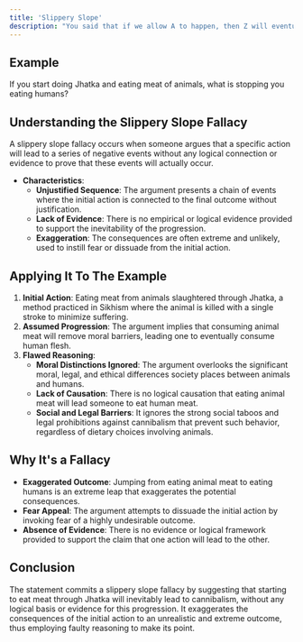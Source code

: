 ```yaml
---
title: 'Slippery Slope'
description: "You said that if we allow A to happen, then Z will eventually happen too, therefore A should not happen"
---
```


## Example

If you start doing Jhatka and eating meat of animals, what is stopping you eating humans?


## Understanding the Slippery Slope Fallacy

A slippery slope fallacy occurs when someone argues that a specific action will lead to a series of negative events without any logical connection or evidence to prove that these events will actually occur.

* **Characteristics**:
  * **Unjustified Sequence**: The argument presents a chain of events where the initial action is connected to the final outcome without justification.
  * **Lack of Evidence**: There is no empirical or logical evidence provided to support the inevitability of the progression.
  * **Exaggeration**: The consequences are often extreme and unlikely, used to instill fear or dissuade from the initial action.

## Applying It To The Example

1. **Initial Action**: Eating meat from animals slaughtered through Jhatka, a method practiced in Sikhism where the animal is killed with a single stroke to minimize suffering.
2. **Assumed Progression**: The argument implies that consuming animal meat will remove moral barriers, leading one to eventually consume human flesh.
3. **Flawed Reasoning**:
    * **Moral Distinctions Ignored**: The argument overlooks the significant moral, legal, and ethical differences society places between animals and humans.
    * **Lack of Causation**: There is no logical causation that eating animal meat will lead someone to eat human meat.
    * **Social and Legal Barriers**: It ignores the strong social taboos and legal prohibitions against cannibalism that prevent such behavior, regardless of dietary choices involving animals.

## Why It's a Fallacy

* **Exaggerated Outcome**: Jumping from eating animal meat to eating humans is an extreme leap that exaggerates the potential consequences.
* **Fear Appeal**: The argument attempts to dissuade the initial action by invoking fear of a highly undesirable outcome.
* **Absence of Evidence**: There is no evidence or logical framework provided to support the claim that one action will lead to the other.

## Conclusion

The statement commits a slippery slope fallacy by suggesting that starting to eat meat through Jhatka will inevitably lead to cannibalism, without any logical basis or evidence for this progression. It exaggerates the consequences of the initial action to an unrealistic and extreme outcome, thus employing faulty reasoning to make its point.